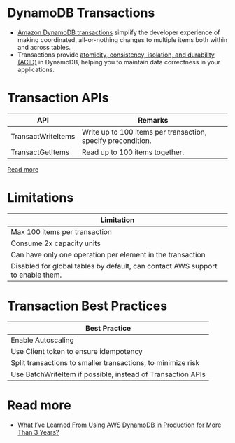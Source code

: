 # DynamoDB Transactions
- [Amazon DynamoDB transactions](https://docs.aws.amazon.com/amazondynamodb/latest/developerguide/transactions.html) simplify the developer experience of making coordinated, all-or-nothing changes to multiple items both within and across tables. 
- Transactions provide [atomicity, consistency, isolation, and durability (ACID)](../../../3_DatabaseServices/1_ACIDTransactions/Readme.md) in DynamoDB, helping you to maintain data correctness in your applications.

# Transaction APIs

| API                | Remarks                                                      |
|--------------------|--------------------------------------------------------------|
| TransactWriteItems | Write up to 100 items per transaction, specify precondition. |
| TransactGetItems   | Read up to 100 items together.                               |

[Read more](https://docs.aws.amazon.com/amazondynamodb/latest/developerguide/transaction-apis.html)

# Limitations

| Limitation                                                                     |
|--------------------------------------------------------------------------------|
| Max 100 items per transaction                                                  |
| Consume 2x capacity units                                                      |
| Can have only one operation per element in the transaction                     |
| Disabled for global tables by default, can contact AWS support to enable them. |

# Transaction Best Practices

| Best Practice                                                |
|--------------------------------------------------------------|
| Enable Autoscaling                                           |
| Use Client token to ensure idempotency                       |
| Split transactions to smaller transactions, to minimize risk |
| Use BatchWriteItem if possible, instead of Transaction APIs  |

# Read more
- [What I’ve Learned From Using AWS DynamoDB in Production for More Than 3 Years?](https://medium.com/aws-tip/what-ive-learned-from-using-aws-dynamodb-in-production-for-more-than-3-years-49a077886b5c)
